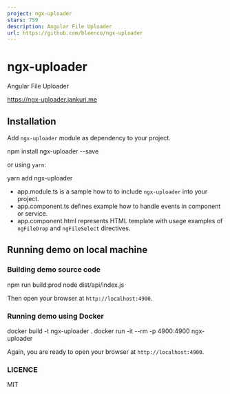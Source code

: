 ```yaml
---
project: ngx-uploader
stars: 759
description: Angular File Uploader
url: https://github.com/bleenco/ngx-uploader
---
```


ngx-uploader
============

Angular File Uploader

https://ngx-uploader.jankuri.me

Installation
------------

Add `ngx-uploader` module as dependency to your project.

npm install ngx-uploader --save

or using `yarn`:

yarn add ngx-uploader

-   app.module.ts is a sample how to to include `ngx-uploader` into your project.
-   app.component.ts defines example how to handle events in component or service.
-   app.component.html represents HTML template with usage examples of `ngFileDrop` and `ngFileSelect` directives.

Running demo on local machine
-----------------------------

### Building demo source code

npm run build:prod
node dist/api/index.js

Then open your browser at `http://localhost:4900`.

### Running demo using Docker

docker build -t ngx-uploader .
docker run -it --rm -p 4900:4900 ngx-uploader

Again, you are ready to open your browser at `http://localhost:4900`.

### LICENCE

MIT
